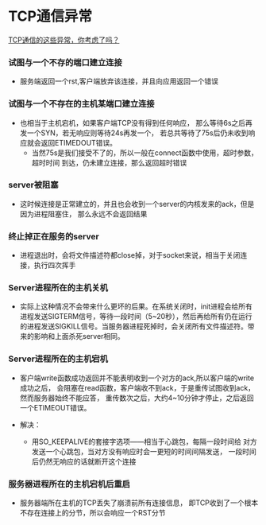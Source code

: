 TCP通信异常
=======
[TCP通信的这些异常，你考虑了吗？](https://www.jianshu.com/p/d759788ab83f)
<br>

### 试图与一个不存的端口建立连接
- 服务端返回一个rst,客户端放弃该连接，并且向应用返回一个错误
### 试图与一个不存在的主机某端口建立连接
- 也相当于主机宕机，如果客户端TCP没有得到任何响应，
  那么等待6s之后再发一个SYN，若无响应则等待24s再发一个，
  若总共等待了75s后仍未收到响应就会返回ETIMEDOUT错误。
    - 当然75s是我们接受不了的，所以一般在connect函数中使用，超时参数，超时时间
    到达，仍未建立连接，那么返回超时错误

### server被阻塞
- 这时候连接是正常建立的，并且也会收到一个server的内核发来的ack，但是因为进程阻塞住，
那么永远不会返回结果
  
### 终止掉正在服务的server
- 进程退出时，会将文件描述符都close掉，对于socket来说，相当于关闭连接，执行四次挥手

### Server进程所在的主机关机
- 实际上这种情况不会带来什么更坏的后果。在系统关闭时，init进程会给所有进程发送SIGTERM信号，等待一段时间（5~20秒），然后再给所有仍在运行的进程发送SIGKILL信号。当服务器进程死掉时，会关闭所有文件描述符。带来的影响和上面杀死server相同。


### Server进程所在的主机宕机
- 客户端write函数成功返回并不能表明收到一个对方的ack,所以客户端的write成功之后，
  会阻塞在read函数，客户端收不到ack，于是重传试图收到ack，然而服务器始终不能应答，
  重传数次之后，大约4~10分钟才停止，之后返回一个ETIMEOUT错误。
  
- 解决：
    - 用SO_KEEPALIVE的套接字选项——相当于心跳包，每隔一段时间给
      对方发送一个心跳包，当对方没有响应时会一更短的时间间隔发送，
      一段时间后仍然无响应的话就断开这个连接
      
### 服务器进程所在的主机宕机后重启
- 服务器端所在主机的TCP丢失了崩溃前所有连接信息，
  即TCP收到了一个根本不存在连接上的分节，所以会响应一个RST分节





